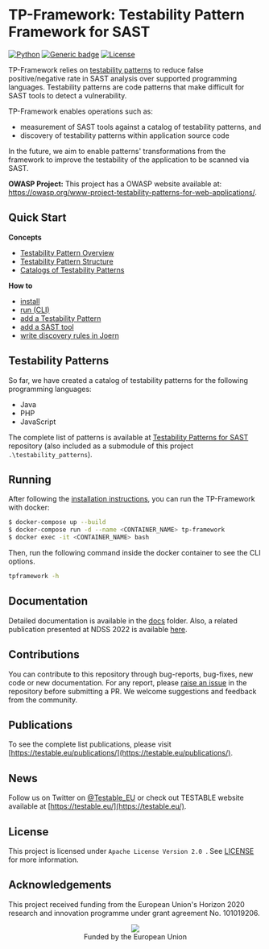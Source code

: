 # TP-Framework: Testability Pattern Framework for SAST

[![Python](https://img.shields.io/badge/python-3.10-blue.svg)](https://www.python.org/download/releases/3.10/) [![Generic badge](https://img.shields.io/badge/dockerized-yes-<COLOR>.svg)](https://shields.io/) [![License](https://img.shields.io/badge/License-Apache_2.0-blue.svg)](https://opensource.org/licenses/Apache-2.0)

TP-Framework relies on [testability patterns](https://github.com/testable-eu/sast-testability-patterns) to reduce false positive/negative rate in SAST analysis over supported programming languages. Testability patterns are code patterns that make difficult for SAST tools to detect a vulnerability.

TP-Framework enables operations such as:

- measurement of SAST tools against a catalog of testability patterns, and
- discovery of testability patterns within application source code

In the future, we aim to enable patterns' transformations from the framework to improve the testability of the application to be scanned via SAST.

__OWASP Project:__ This project has a OWASP website available at: https://owasp.org/www-project-testability-patterns-for-web-applications/.

## Quick Start

__Concepts__

- [Testability Pattern Overview](https://github.com/testable-eu/sast-testability-patterns/blob/master/docs/testability-patterns.md)
- [Testability Pattern Structure](https://github.com/testable-eu/sast-testability-patterns/blob/master/docs/testability-patterns-structure.md)
- [Catalogs of Testability Patterns](https://github.com/testable-eu/sast-testability-patterns/blob/master/docs/catalogs-of-testability-patterns.md)

__How to__

- [install](./docs/How-to-install.md)
- [run (CLI)](./docs/How-to-run-CLI-Usage.md)
- [add a Testability Pattern](https://github.com/testable-eu/sast-testability-patterns/blob/master/docs/testability-patterns-adding.md)
- [add a SAST tool](./docs/How-to-add-a-SAST-tool.md)
- [write discovery rules in Joern](./docs/How-to-write-discovery-rules-in-Joern.md)

## Testability Patterns

So far, we have created a catalog of testability patterns for the following programming languages:

- Java
- PHP
- JavaScript

The complete list of patterns is available at [Testability Patterns for SAST](https://github.com/testable-eu/sast-testability-patterns) repository (also included as a submodule of this project `.\testability_patterns`).


## Running

After following the [installation instructions](./docs/How-to-install.md), you can run the TP-Framework with docker:

```bash
$ docker-compose up --build
$ docker-compose run -d --name <CONTAINER_NAME> tp-framework
$ docker exec -it <CONTAINER_NAME> bash
```

Then, run the following command inside the docker container to see the CLI options.

```bash
tpframework -h
```

## Documentation

Detailed documentation is available in the [docs](./docs/README.md) folder. Also, a related publication presented at NDSS 2022 is available [here](https://www.ndss-symposium.org/wp-content/uploads/2022-150-paper.pdf).

## Contributions

You can contribute to this repository through bug-reports, bug-fixes, new code or new documentation. For any report, please [raise an issue](https://github.com/testable-eu/sast-tp-framework/issues/new) in the repository before submitting a PR. We welcome suggestions and feedback from the community.

## Publications

To see the complete list publications, please visit [https://testable.eu/publications/](https://testable.eu/publications/).

## News

Follow us on Twitter on [@Testable_EU](https://twitter.com/Testable_EU) or check out TESTABLE website available at [https://testable.eu/](https://testable.eu/).

## License

This project is licensed under `Apache License Version 2.0 `. See [LICENSE](LICENSE) for more information.

## Acknowledgements

This project received funding from the European Union's Horizon 2020 research and innovation programme under grant agreement No. 101019206.

<p align="center">
  <img src="https://testable.eu/img/eu_flag.png"><br>
  Funded by the European Union
</p>
